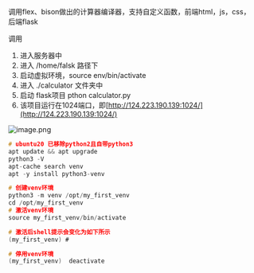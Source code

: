 调用flex、bison做出的计算器编译器，支持自定义函数，前端html，js，css， 后端flask

调用

1. 进入服务器中
1. 进入 /home/falsk 路径下
1. 启动虚拟环境，source env/bin/activate
1. 进入 ./calculator 文件夹中
1. 启动 flask项目 pthon calculator.py
1. 该项目运行在1024端口，即[http://124.223.190.139:1024/](http://124.223.190.139:1024/)

![image.png](https://cdn.nlark.com/yuque/0/2022/png/26707870/1648211076112-4a6faec4-b338-4ed5-be3a-4b225eee2da5.png#clientId=uabc72c50-1480-4&crop=0&crop=0&crop=1&crop=1&from=paste&height=850&id=ucbba3896&margin=%5Bobject%20Object%5D&name=image.png&originHeight=850&originWidth=1503&originalType=binary&ratio=1&rotation=0&showTitle=false&size=567306&status=done&style=none&taskId=uadcda91c-8766-45d9-8f40-cd98b8eab81&title=&width=1503)



```c
# ubuntu20 已移除python2且自带python3
apt update && apt upgrade 
python3 -V 
apt-cache search venv 
apt -y install python3-venv 

# 创建venv环境
python3 -m venv /opt/my_first_venv 
cd /opt/my_first_venv 
# 激活venv环境
source my_first_venv/bin/activate

# 激活后shell提示会变化为如下所示
(my_first_venv) # 

# 停用venv环境
(my_first_venv)  deactivate



```

